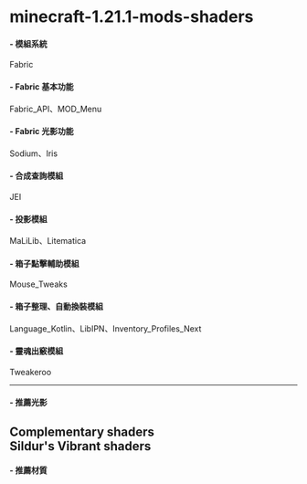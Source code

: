 # minecraft-1.21.1-mods-shaders


#### - 模組系統
Fabric
		
#### - Fabric 基本功能
Fabric_API、MOD_Menu			
							
#### - Fabric 光影功能
Sodium、Iris
 										    									    
#### - 合成查詢模組
JEI 	
 				
#### - 投影模組
MaLiLib、Litematica
 										
#### - 箱子點擊輔助模組
Mouse_Tweaks
 	
#### - 箱子整理、自動換裝模組
Language_Kotlin、LibIPN、Inventory_Profiles_Next
										    
#### - 靈魂出竅模組
Tweakeroo

---
#### - 推薦光影
Complementary shaders		                                                                                                                                                                                                  
Sildur's Vibrant shaders
---
#### - 推薦材質

